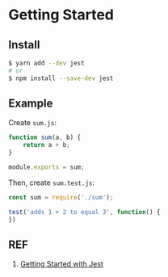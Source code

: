# Getting Started

## Install

```sh
$ yarn add --dev jest
# or
$ npm install --save-dev jest
```

## Example

Create `sum.js`:

```js
function sum(a, b) {
    return a + b;
}

module.exports = sum;
```

Then, create `sum.test.js`:

```js
const sum = require('./sum');

test('adds 1 + 2 to equal 3', function() {
})
```

## REF

1. [Getting Started with Jest][1]

[1]: https://jestjs.io/docs/en/getting-started.html "Getting Started with Jest"
